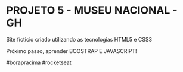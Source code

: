 # PROJETO 5 - MUSEU NACIONAL - GH
 
Site fícticio criado utilizando as tecnologias HTML5 e CSS3

Próximo passo, aprender BOOSTRAP E JAVASCRIPT!

#borapracima
#rocketseat
